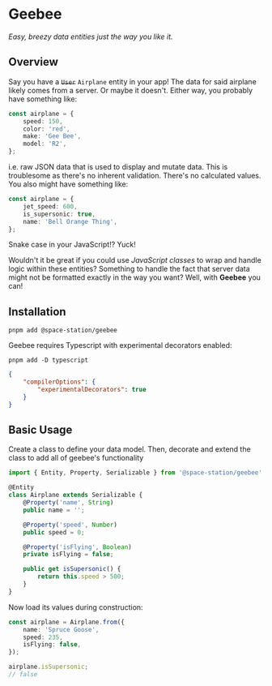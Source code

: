 # Geebee

_Easy, breezy data entities just the way you like it._

## Overview

Say you have a ~~`User`~~ `Airplane` entity in your app! The data for said airplane likely comes from a server. Or maybe it doesn't. Either way, you probably have something like:

```typescript
const airplane = {
	speed: 150,
	color: 'red',
	make: 'Gee Bee',
	model: 'R2',
};
```

i.e. raw JSON data that is used to display and mutate data. This is troublesome as there's no inherent validation. There's no calculated values. You also might have something like:

```typescript
const airplane = {
	jet_speed: 600,
	is_supersonic: true,
	name: 'Bell Orange Thing',
};
```

Snake case in your JavaScript!? Yuck!

Wouldn't it be great if you could use _JavaScript classes_ to wrap and handle logic within these entities? Something to handle the fact that server data might not be formatted exactly in the way you want? Well, with **Geebee** you can!

## Installation

```shell
pnpm add @space-station/geebee
```

Geebee requires Typescript with experimental decorators enabled:

```shell
pnpm add -D typescript
```

```json
{
	"compilerOptions": {
		"experimentalDecorators": true
	}
}
```

## Basic Usage

Create a class to define your data model. Then, decorate and extend the class to add all of geebee's functionality

```typescript
import { Entity, Property, Serializable } from '@space-station/geebee';

@Entity
class Airplane extends Serializable {
	@Property('name', String)
	public name = '';

	@Property('speed', Number)
	public speed = 0;

	@Property('isFlying', Boolean)
	private isFlying = false;

	public get isSupersonic() {
		return this.speed > 500;
	}
}
```

Now load its values during construction:

```typescript
const airplane = Airplane.from({
	name: 'Spruce Goose',
	speed: 235,
	isFlying: false,
});

airplane.isSupersonic;
// false
```
